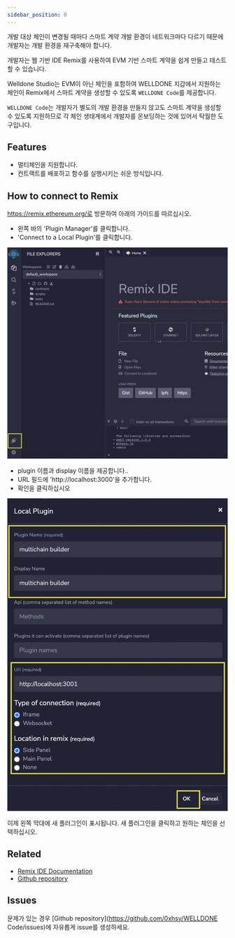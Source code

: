 ```yaml
---
sidebar_position: 0
---
```


개발 대상 체인이 변경될 때마다 스마트 계약 개발 환경이 네트워크마다 다르기 때문에 개발자는 개발 환경을 재구축해야 합니다.

개발자는 웹 기반 IDE Remix를 사용하여 EVM 기반 스마트 계약을 쉽게 만들고 테스트할 수 있습니다.

Welldone Studio는 EVM이 아닌 체인을 포함하여 WELLDONE 지갑에서 지원하는 체인이 Remix에서 스마트 계약을 생성할 수 있도록 `WELLDONE Code`를 제공합니다.

`WELLDONE Code`는 개발자가 별도의 개발 환경을 만들지 않고도 스마트 계약을 생성할 수 있도록 지원하므로 각 체인 생태계에서 개발자를 온보딩하는 것에 있어서 탁월한 도구입니다.


## Features

- 멀티체인을 지원합니다.
- 컨트랙트를 배포하고 함수를 실행시키는 쉬운 방식입니다.

## How to connect to Remix

https://remix.ethereum.org/로 방문하여 아래의 가이드를 따르십시오.

- 왼쪽 바의 'Plugin Manager'를 클릭합니다.
- 'Connect to a Local Plugin'를 클릭합니다.

![Plugin Manager](img/plugin-manager.png?raw=true "Plugin Manager")

- plugin 이름과 display 이름을 제공합니다..
- URL 필드에 'http://localhost:3000'을 추가합니다.
- 확인을 클릭하십시오

![Local Plugin](img/local-plugin.png?raw=true "Local Plugin")

이제 왼쪽 막대에 새 플러그인이 표시됩니다. 새 플러그인을 클릭하고 원하는 체인을 선택하십시오.

## Related 

- [Remix IDE Documentation](https://remix-ide.readthedocs.io/en/latest/)
- [Github repository](https://github.com/ethereum/remix-ide)


## Issues

문제가 있는 경우 [Github repository](https://github.com/0xhsy/WELLDONE Code/issues)에 자유롭게 issue를 생성하세요.
